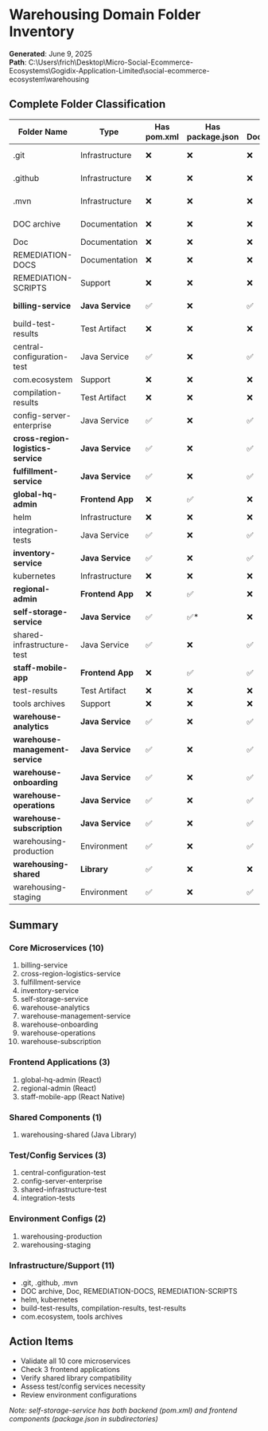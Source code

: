 # Warehousing Domain Folder Inventory
**Generated**: June 9, 2025  
**Path**: C:\Users\frich\Desktop\Micro-Social-Ecommerce-Ecosystems\Gogidix-Application-Limited\social-ecommerce-ecosystem\warehousing

## Complete Folder Classification

| Folder Name | Type | Has pom.xml | Has package.json | Has Dockerfile | Classification |
|-------------|------|-------------|------------------|----------------|----------------|
| .git | Infrastructure | ❌ | ❌ | ❌ | Git Repository Metadata |
| .github | Infrastructure | ❌ | ❌ | ❌ | GitHub Configuration |
| .mvn | Infrastructure | ❌ | ❌ | ❌ | Maven Wrapper Files |
| DOC archive | Documentation | ❌ | ❌ | ❌ | Documentation Archive |
| Doc | Documentation | ❌ | ❌ | ❌ | Documentation |
| REMEDIATION-DOCS | Documentation | ❌ | ❌ | ❌ | Remediation Documentation |
| REMEDIATION-SCRIPTS | Support | ❌ | ❌ | ❌ | Remediation Scripts |
| **billing-service** | **Java Service** | ✅ | ❌ | ✅ | **Java Microservice** |
| build-test-results | Test Artifact | ❌ | ❌ | ❌ | Test Results |
| central-configuration-test | Java Service | ✅ | ❌ | ✅ | Test/Config Service |
| com.ecosystem | Support | ❌ | ❌ | ❌ | Legacy/Unused |
| compilation-results | Test Artifact | ❌ | ❌ | ❌ | Compilation Output |
| config-server-enterprise | Java Service | ✅ | ❌ | ✅ | Configuration Service |
| **cross-region-logistics-service** | **Java Service** | ✅ | ❌ | ✅ | **Java Microservice** |
| **fulfillment-service** | **Java Service** | ✅ | ❌ | ✅ | **Java Microservice** |
| **global-hq-admin** | **Frontend App** | ❌ | ✅ | ❌ | **React Frontend** |
| helm | Infrastructure | ❌ | ❌ | ❌ | Helm Charts |
| integration-tests | Java Service | ✅ | ❌ | ✅ | Integration Test Suite |
| **inventory-service** | **Java Service** | ✅ | ❌ | ✅ | **Java Microservice** |
| kubernetes | Infrastructure | ❌ | ❌ | ❌ | K8s Manifests |
| **regional-admin** | **Frontend App** | ❌ | ✅ | ❌ | **React Frontend** |
| **self-storage-service** | **Java Service** | ✅ | ✅* | ❌ | **Java Service + Frontend** |
| shared-infrastructure-test | Java Service | ✅ | ❌ | ✅ | Test Infrastructure |
| **staff-mobile-app** | **Frontend App** | ❌ | ✅ | ✅ | **React Native App** |
| test-results | Test Artifact | ❌ | ❌ | ❌ | Test Output |
| tools archives | Support | ❌ | ❌ | ❌ | Tool Archives |
| **warehouse-analytics** | **Java Service** | ✅ | ❌ | ✅ | **Java Microservice** |
| **warehouse-management-service** | **Java Service** | ✅ | ❌ | ✅ | **Java Microservice** |
| **warehouse-onboarding** | **Java Service** | ✅ | ❌ | ✅ | **Java Microservice** |
| **warehouse-operations** | **Java Service** | ✅ | ❌ | ✅ | **Java Microservice** |
| **warehouse-subscription** | **Java Service** | ✅ | ❌ | ✅ | **Java Microservice** |
| warehousing-production | Environment | ✅ | ❌ | ✅ | Production Config |
| **warehousing-shared** | **Library** | ✅ | ❌ | ❌ | **Shared Library** |
| warehousing-staging | Environment | ✅ | ❌ | ✅ | Staging Config |

## Summary

### Core Microservices (10)
1. billing-service
2. cross-region-logistics-service
3. fulfillment-service
4. inventory-service
5. self-storage-service
6. warehouse-analytics
7. warehouse-management-service
8. warehouse-onboarding
9. warehouse-operations
10. warehouse-subscription

### Frontend Applications (3)
1. global-hq-admin (React)
2. regional-admin (React)
3. staff-mobile-app (React Native)

### Shared Components (1)
1. warehousing-shared (Java Library)

### Test/Config Services (3)
1. central-configuration-test
2. config-server-enterprise
3. shared-infrastructure-test
4. integration-tests

### Environment Configs (2)
1. warehousing-production
2. warehousing-staging

### Infrastructure/Support (11)
- .git, .github, .mvn
- DOC archive, Doc, REMEDIATION-DOCS, REMEDIATION-SCRIPTS
- helm, kubernetes
- build-test-results, compilation-results, test-results
- com.ecosystem, tools archives

## Action Items
- Validate all 10 core microservices
- Check 3 frontend applications
- Verify shared library compatibility
- Assess test/config services necessity
- Review environment configurations

*Note: self-storage-service has both backend (pom.xml) and frontend components (package.json in subdirectories)*